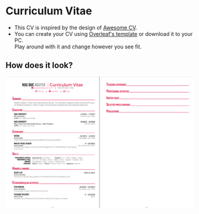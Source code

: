 # Curriculum Vitae

- This CV is inspired by the design of [Awesome CV](https://github.com/posquit0/Awesome-CV).
- You can create your CV using [Overleaf's template](https://www.overleaf.com/latex/templates/curriculum-vitae-latex/jqztwqchhypk) or download it to your PC.\
Play around with it and change however you see fit.

## How does it look?

![CV example](images/example-cv.png)
